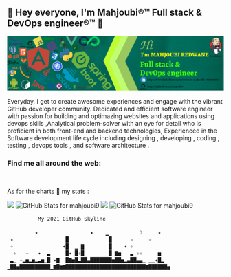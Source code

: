 ## 👋 Hey everyone, I'm Mahjoubi®™ Full stack & DevOps engineer®™ 👋
<!--
**mahjobui9** is a ✨ _special_ ✨ repository because its `README.md` (this file) appears on your GitHub profile -->

<!-- <img src=""> this is another way you can add in images and allows you to scale them -->

![](https://github.com/mahjoubi9/mahjoubi9/blob/master/linkedin.png)

Everyday, I get to create awesome experiences and engage with the vibrant GitHub developer community. Dedicated and efficient software engineer with passion for building and optimazing websites and applications using devops skills ,Analytical problem-solver with an eye for detail who is proficient in both front-end and backend technologies, Experienced in the Software development life cycle including designing , developing , coding , testing , devops tools , and software architecture .
<!-- ![2021-08-10 20-43-14 2021-08-10 20_45_32](https://user-images.githubusercontent.com/36594527/131284497-24a6db5f-d86d-4548-81cc-fa6aa186892c.gif) -->

### Find me all around the web:
<p align="left">
<a href="https://twitter.com/RedwaneMahjoubi" target="blank"><img align="center" src="https://github.com/mishmanners/MishManners/blob/master/socials/twitter%20(2).png" title = "Twitter" alt="" height="30" /></a>
<a href="https://www.linkedin.com/in/redwane-mahjoubi-700b65195/" target="blank"><img align="center" src="https://github.com/mishmanners/MishManners/blob/master/socials/transparent-Linkedin-logo-icon.png" alt="" height="30" /></a>
<a href="https://www.instagram.com/mahjoubiredwane/" target="blank"><img align="center" src="https://github.com/mishmanners/MishManners/blob/master/socials/instagram.png" alt="" height="30" /></a>
<!--<a href="http://twitch.tv/MishManners" target="blank"><img align="center" src="https://github.com/mishmanners/MishManners/blob/master/socials/twitch.png" alt="" height="30" /></a> -->
<!--<a href="http://youtube.com/c/MishManners" target="blank"><img align="center" src="https://github.com/mishmanners/MishManners/blob/master/socials/youtube.png" alt="" height="30" /></a>
<a href="http://mishmanners.com" target="blank"><img align="center" src="https://github.com/mishmanners/MishManners/blob/master/socials/chrome.png" alt="" height="30" /></a>
<a href="https://hackathongoddess.wordpress.com/" target="blank"><img align="center" src="https://github.com/mishmanners/MishManners/blob/master/socials/chrome.png" alt="" height="30" /></a>-->
<a href="https://dev.to/redwanemahjoubi" target="blank"><img align="center" src="https://github.com/mishmanners/MishManners/blob/master/socials/devto.png" alt="" height="30" /></a>
</p>

<!-- TODO add in the rest of the URLs -->
As for the charts 🥧 my stats :

<!-- TODO change to the GitHub Skyline 2021 graph -->
<img src="https://github.com/MishManners/MishManners/blob/master/ezgif-4-5370f601a9b3.gif" width="700">

<img src="https://github-readme-stats.vercel.app/api?username=mahjoubi9&show_icons=true&include_all_commits=true&count_private=true&theme=jolly&layout=compact" alt="GitHub Stats for mahjoubi9" width="700">


<img src="https://github-readme-streak-stats.herokuapp.com?user=mahjoubi9&theme=jolly" width="700">

<img src="https://github-readme-streak-stats.herokuapp.com?user=mahjoubi9&theme=dark&hide_border=true&border_radius=4.9&date_format=j%20M%5B%20Y%5D" alt="GitHub Stats for mahjoubi9" width="700">

```ascii    
          My 2021 GitHub Skyline          

         ✦                 ✦    ▁          ☽     ✦   
 ✦                 █             █      ✧     ✧      
 ✧                ✦█  ▁ ▇        █    ✦ ✧            
  ✧   ✧   ✦  ▃     █✦ █✧█        █ ▇▅   ▃ ✧✧     ▅   
 ▃▁ ✧▂▅▂▅▂▃▅▁█ ✦▇  █▇▅█▃██▄███████▅██▅▂▄██▄▄▁ ▁▁✦█▂  
▁██▅██████████▁▇█▆▇██████████████████████████▇██████▅

```
<!--
``` 
          @mishmanners' 2020 GitHub Skyline          

     ✦            ✦    ✦    ✦ ▁               ✧  ✦   
                         ▁    █        ▃          █  
 ✧    ✦             ▇    █    █✦  ☽  ▄ █         ✧█  
  ▆  ✧   ▄ ✧  ▆ ▄   █    █ ▄  █ ▂✦   █ █          █  
  █▅▃▃▁ ▁█  ▃▅█▆█▃▃▅█▅▃ ▃█▃█▃▃█▅█▅█▆████▃█ ▃✧▅▃ ▃ █▁ 
▁▁█████▅██▅████████████▅██████████████████▅█▁██▅█▁██▁

```
--!>
